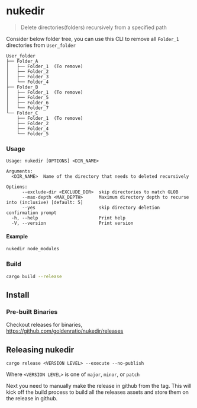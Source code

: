 # nukedir

> Delete directories(folders) recursively from a specified path

Consider below folder tree, you can use this CLI to remove all `Folder_1` directories from `User_folder`

```
User_folder
├── Folder_A
│   ├── Folder_1  (To remove)
│   ├── Folder_2
│   ├── Folder_3
│   └── Folder_4
├── Folder_B
│   ├── Folder_1  (To remove)
│   ├── Folder_5
│   ├── Folder_6
│   └── Folder_7
└── Folder_C
    ├── Folder_1  (To remove)
    ├── Folder_2
    ├── Folder_4
    └── Folder_5
```

### Usage

```
Usage: nukedir [OPTIONS] <DIR_NAME>

Arguments:
  <DIR_NAME>  Name of the directory that needs to deleted recursively

Options:
      --exclude-dir <EXCLUDE_DIR>  skip directories to match GLOB
      --max-depth <MAX_DEPTH>      Maximum directory depth to recurse into (inclusive) [default: 5]
      --yes                        skip directory deletion confirmation prompt
  -h, --help                       Print help
  -V, --version                    Print version
```

#### Example

```sh
nukedir node_modules
```

### Build

```sh
cargo build --release
```

## Install

### Pre-built Binaries
Checkout releases for binaries, https://github.com/goldenratio/nukedir/releases


## Releasing nukedir

```
cargo release <VERSION LEVEL> --execute --no-publish
```

Where `<VERSION LEVEL>` is one of `major`, `minor`, or `patch`

Next you need to manually make the release in github from the tag. This will kick off the build process
to build all the releases assets and store them on the release in github. 
